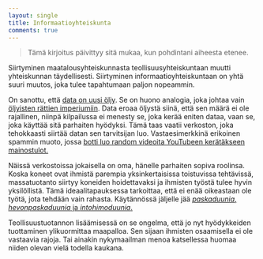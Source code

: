 ```yaml
---
layout: single
title: Informaatioyhteiskunta
comments: true
---
```


> Tämä kirjoitus päivittyy sitä mukaa, kun pohdintani aiheesta etenee.

Siirtyminen maatalousyhteiskunnasta teollisuusyhteiskuntaan muutti yhteiskunnan täydellisesti. Siirtyminen informaatioyhteiskuntaan on yhtä suuri muutos, joka tulee tapahtumaan paljon nopeammin. 

On sanottu, että [data on uusi öljy](https://duckduckgo.com/?q=data+on+uusi+öljy). Se on huono analogia, joka johtaa vain [öljyisten rättien imperiumiin](https://locusmag.com/2018/07/cory-doctorow-zucks-empire-of-oily-rags/). Data eroaa öljystä siinä, että sen määrä ei ole rajallinen, niinpä kilpailussa ei menesty se, joka kerää eniten dataa, vaan se, joka käyttää sitä parhaiten hyödyksi. Tämä taas vaatii verkoston, joka tehokkaasti siirtää datan sen tarvitsijan luo. Vastaesimerkkinä erikoinen spammin muoto, jossa [botti luo random videoita YouTubeen kerätäkseen mainostulot.](https://hmmdaily.com/2019/04/25/why-did-a-youtube-bot-make-an-unwatched-video-of-our-blog-post/)

Näissä verkostoissa jokaisella on oma, hänelle parhaiten sopiva roolinsa. Koska koneet ovat ihmistä parempia yksinkertaisissa toistuvissa tehtävissä, massatuotanto siirtyy koneiden hoidettavaksi ja ihmisten työstä tulee hyvin yksilöllistä. Tämä ideaalitapauksessa tarkoittaa, että ei enää oikeastaan ole työtä, jota tehdään vain rahasta. Käytännössä jäljelle jää [*paskaduunia*, *hevonpaskaduunia* ja *intohimoduunia*.](/tyon-tulevaisuus/)

Teollisuustuotannon lisäämisessä on se ongelma, että jo nyt hyödykkeiden tuottaminen ylikuormittaa maapalloa. Sen sijaan ihmisten osaamisella ei ole vastaavia rajoja. Tai ainakin nykymaailman menoa katsellessa huomaa niiden olevan vielä todella kaukana.
